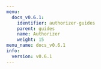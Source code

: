 ```yaml
---
menu:
  docs_v0.6.1:
    identifier: authorizer-guides
    parent: guides
    name: Authorizer
    weight: 15
menu_name: docs_v0.6.1
info:
  version: v0.6.1
---
```



